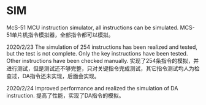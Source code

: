 # SIM
McS-51 MCU instruction simulator, all instructions can be simulated.
MCS-51单片机指令模拟器，全部指令都可以模拟。

2020/2/23
The simulation of 254 instructions has been realized and tested, but the test is not complete. Only the key instructions have been tested. Other instructions have been checked manually.
实现了254条指令的模拟，并进行测试，但是测试还不够完整，只对关键指令完成测试，其它指令测试均人为检查过，DA指令还未实现，后面会实现。

2020/2/24
Improved performance and realized the simulation of DA instruction.
提高了性能，实现了DA指令的模拟。
